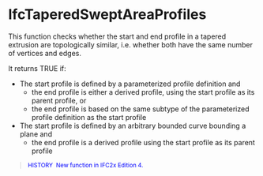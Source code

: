 # IfcTaperedSweptAreaProfiles

This function checks whether the start and end profile in a tapered extrusion are topologically similar, i.e. whether both have the same number of vertices and edges.
<!-- end of short definition -->

It returns TRUE if:

* The start profile is defined by a parameterized profile definition and
  * the end profile is either a derived profile, using the start profile as its parent profile, or
  * the end profile is based on the same subtype of the parameterized profile definition as the start profile
* The start profile is defined by an arbitrary bounded curve bounding a plane and
  * the end profile is a derived profile using the start profile as its parent profile

> <small><font color="#0000FF">HISTORY  New function in
IFC2x Edition 4.</font></small>
